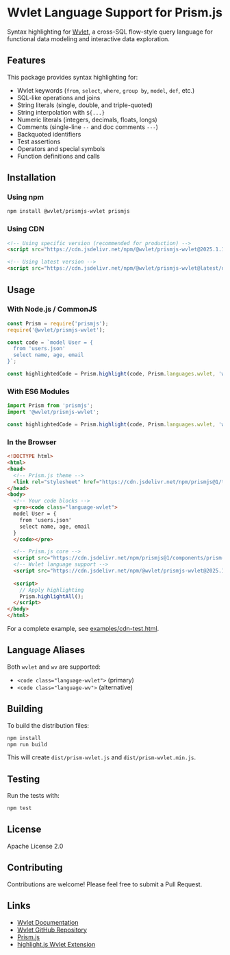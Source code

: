 # Wvlet Language Support for Prism.js

Syntax highlighting for [Wvlet](https://wvlet.org), a cross-SQL flow-style query language for functional data modeling and interactive data exploration.

## Features

This package provides syntax highlighting for:

- Wvlet keywords (`from`, `select`, `where`, `group by`, `model`, `def`, etc.)
- SQL-like operations and joins
- String literals (single, double, and triple-quoted)
- String interpolation with `${...}`
- Numeric literals (integers, decimals, floats, longs)
- Comments (single-line `--` and doc comments `---`)
- Backquoted identifiers
- Test assertions
- Operators and special symbols
- Function definitions and calls

## Installation

### Using npm

```bash
npm install @wvlet/prismjs-wvlet prismjs
```

### Using CDN

```html
<!-- Using specific version (recommended for production) -->
<script src="https://cdn.jsdelivr.net/npm/@wvlet/prismjs-wvlet@2025.1.13/dist/prism-wvlet.min.js"></script>

<!-- Using latest version -->
<script src="https://cdn.jsdelivr.net/npm/@wvlet/prismjs-wvlet@latest/dist/prism-wvlet.min.js"></script>
```

## Usage

### With Node.js / CommonJS

```javascript
const Prism = require('prismjs');
require('@wvlet/prismjs-wvlet');

const code = `model User = {
  from 'users.json'
  select name, age, email
}`;

const highlightedCode = Prism.highlight(code, Prism.languages.wvlet, 'wvlet');
```

### With ES6 Modules

```javascript
import Prism from 'prismjs';
import '@wvlet/prismjs-wvlet';

const highlightedCode = Prism.highlight(code, Prism.languages.wvlet, 'wvlet');
```

### In the Browser

```html
<!DOCTYPE html>
<html>
<head>
  <!-- Prism.js theme -->
  <link rel="stylesheet" href="https://cdn.jsdelivr.net/npm/prismjs@1/themes/prism.min.css">
</head>
<body>
  <!-- Your code blocks -->
  <pre><code class="language-wvlet">
  model User = {
    from 'users.json'
    select name, age, email
  }
  </code></pre>

  <!-- Prism.js core -->
  <script src="https://cdn.jsdelivr.net/npm/prismjs@1/components/prism-core.min.js"></script>
  <!-- Wvlet language support -->
  <script src="https://cdn.jsdelivr.net/npm/@wvlet/prismjs-wvlet@2025.1.13/dist/prism-wvlet.min.js"></script>
  
  <script>
    // Apply highlighting
    Prism.highlightAll();
  </script>
</body>
</html>
```

For a complete example, see [examples/cdn-test.html](https://github.com/wvlet/wvlet/tree/main/prismjs-wvlet/examples/cdn-test.html).


## Language Aliases

Both `wvlet` and `wv` are supported:

- `<code class="language-wvlet">` (primary)
- `<code class="language-wv">` (alternative)

## Building

To build the distribution files:

```bash
npm install
npm run build
```

This will create `dist/prism-wvlet.js` and `dist/prism-wvlet.min.js`.

## Testing

Run the tests with:

```bash
npm test
```

## License

Apache License 2.0

## Contributing

Contributions are welcome! Please feel free to submit a Pull Request.

## Links

- [Wvlet Documentation](https://wvlet.org)
- [Wvlet GitHub Repository](https://github.com/wvlet/wvlet)
- [Prism.js](https://prismjs.com)
- [highlight.js Wvlet Extension](https://www.npmjs.com/package/@wvlet/highlightjs-wvlet)